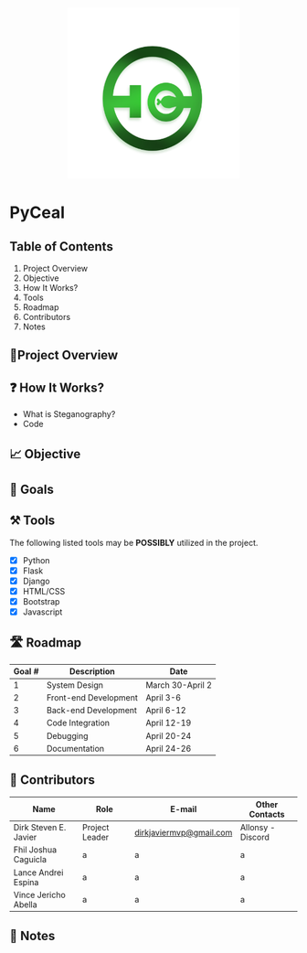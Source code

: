 <p align = "center">
  <img src = "LogoP.png" width = "300" height = "300"> 
</p>

# PyCeal


## Table of Contents
1. Project Overview
2. Objective
3. How It Works?
4. Tools
5. Roadmap
6. Contributors
7. Notes

## 🎯Project Overview

## ❓ How It Works? 
- What is Steganography?  
- Code

## 📈 Objective



## 🥅 Goals


## ⚒️ Tools
The following listed tools may be **POSSIBLY** utilized in the project. <br>

- [x] Python <br> 
- [x] Flask <br> 
- [x] Django <br> 
- [x] HTML/CSS <br> 
- [x] Bootstrap <br> 
- [x] Javascript <br>

## 🛣️ Roadmap

| Goal # | Description | Date 
| --- | --- | --- | 
|  1 | System Design | March 30-April 2 |
|  2 | Front-end Development | April 3-6 |
|  3 | Back-end Development | April 6-12 | 
|  4 | Code Integration | April 12-19 |
|  5 | Debugging | April 20-24 |
|  6 | Documentation | April 24-26 |




## 👷‍ Contributors

| Name | Role | E-mail | Other Contacts |
| --- | --- | --- | --- |
| Dirk Steven E. Javier | Project Leader | dirkjaviermvp@gmail.com | Allonsy -Discord |
| Fhil Joshua Caguicla | a | a | a |
| Lance Andrei Espina | a | a | a |
| Vince Jericho Abella | a | a | a |

## 📝 Notes
